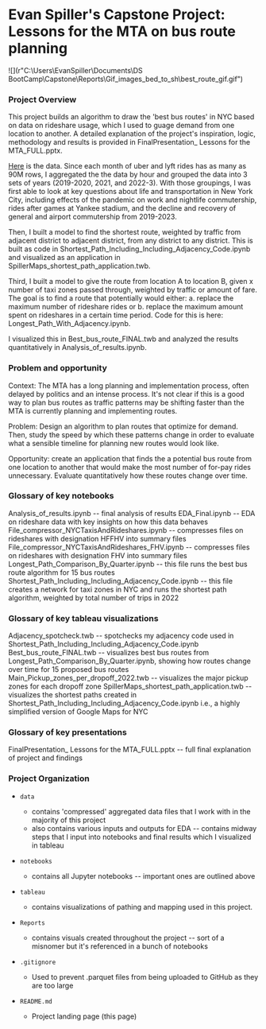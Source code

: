 Evan Spiller's Capstone Project: Lessons for the MTA on bus route planning
=========================

![](r"C:\Users\EvanSpiller\Documents\DS BootCamp\Capstone\Reports\Gif_images_bed_to_sh\best_route_gif.gif")

### Project Overview  
This project builds an algorithm to draw the 'best bus routes' in NYC based on data on rideshare usage, which I used to guage demand from one location to another. A detailed explanation of the project's inspiration, logic, methodology and results is provided in FinalPresentation_ Lessons for the MTA_FULL.pptx.

 [Here](https://www.nyc.gov/site/tlc/about/tlc-trip-record-data.page) is the data. Since each month of uber and lyft rides has as many as 90M rows, I aggregated the the data by hour and grouped the data into 3 sets of years (2019-2020, 2021, and 2022-3). With those groupings, I was first able to look at key questions about life and transportation in New York City, including effects of the pandemic on work and nightlife commutership, rides after games at Yankee stadium, and the decline and recovery of general and airport commutership from 2019-2023. 

Then, I built a model to find the shortest route, weighted by traffic from adjacent district to adjacent district, from any district to any district. This is built as code in Shortest_Path_Including_Including_Adjacency_Code.ipynb and visualized as an application in SpillerMaps_shortest_path_application.twb. 

Third, I built a model to give the route from location A to location B, given x number of taxi zones passed through, weighted by traffic or amount of fare. The goal is to find a route that potentially would either: a. replace the maximum number of rideshare rides or b. replace the maximum amount spent on rideshares in a certain time period. Code for this is here: Longest_Path_With_Adjacency.ipynb. 

I visualized this in Best_bus_route_FINAL.twb and analyzed the results quantitatively in Analysis_of_results.ipynb.

### Problem and  opportunity

Context: The MTA has a long planning and implementation process, often delayed by politics and an intense process. It's not clear if this is a good way to plan bus routes as traffic patterns may be shifting faster than the MTA is currently planning and implementing routes.

Problem: Design an algorithm to plan routes that optimize for demand. Then, study the speed by which these patterns change in order to evaluate what a sensible timeline for planning new routes would look like.

Opportunity: create an application that finds the a potential bus route from one location to another that would make the most number of for-pay rides unnecessary. Evaluate quantitatively how these routes change over time.


### Glossary of key notebooks

Analysis_of_results.ipynb -- final analysis of results
EDA_Final.ipynb -- EDA on rideshare data with key insights on how this data behaves
File_compressor_NYCTaxisAndRideshares.ipynb -- compresses files on rideshares with designation HFFHV into summary files
File_compressor_NYCTaxisAndRideshares_FHV.ipynb -- compresses files on rideshares with designation FHV into summary files
Longest_Path_Comparison_By_Quarter.ipynb -- this file runs the best bus route algorithm for 15 bus routes
Shortest_Path_Including_Including_Adjacency_Code.ipynb -- this file creates a network for taxi zones in NYC and runs the shortest path algorithm, weighted by total number of trips in 2022

 ### Glossary of key tableau visualizations

Adjacency_spotcheck.twb -- spotchecks my adjacency code used in Shortest_Path_Including_Including_Adjacency_Code.ipynb
Best_bus_route_FINAL.twb -- visualizes best bus routes from Longest_Path_Comparison_By_Quarter.ipynb, showing how routes change over time for 15 proposed bus routes
Main_Pickup_zones_per_dropoff_2022.twb -- visualizes the major pickup zones for each dropoff zone
SpillerMaps_shortest_path_application.twb -- visualizes the shortest paths created in Shortest_Path_Including_Including_Adjacency_Code.ipynb i.e., a highly simplified version of Google Maps for NYC

 ### Glossary of key presentations
 FinalPresentation_ Lessons for the MTA_FULL.pptx -- full final explanation of project and findings

### Project Organization

* `data` 
    - contains 'compressed' aggregated data files that I work with in the majority of this project
    - also contains various inputs and outputs for EDA 
    -- contains midway steps that I input into notebooks and final results which I visualized in tableau

* `notebooks`
    - contains all Jupyter notebooks -- important ones are outlined above

* `tableau`
    - contains visualizations of pathing and mapping used in this project.

* `Reports`
    - contains visuals created throughout the project -- sort of a misnomer but it's referenced in a bunch of notebooks

* `.gitignore`
    - Used to prevent .parquet files from being uploaded to GitHub as they are too large

* `README.md`
    - Project landing page (this page)

